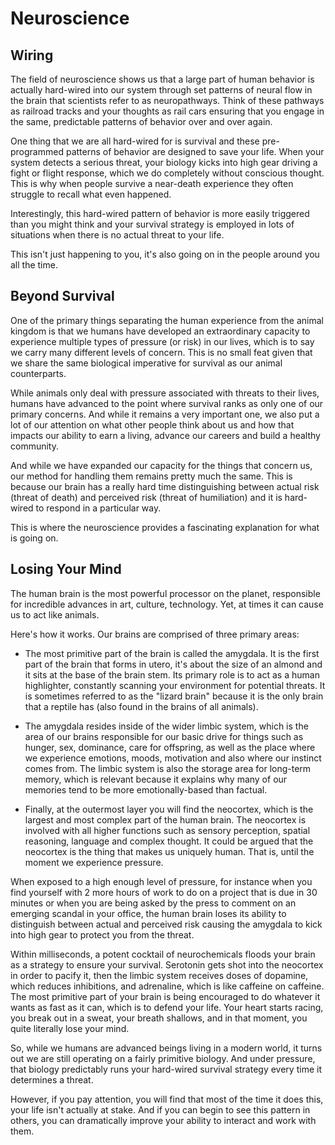 # Neuroscience


## Wiring
The field of neuroscience shows us that a large part of human behavior is actually hard-wired into our system through set patterns of neural flow in the brain that scientists refer to as neuropathways. Think of these pathways as railroad tracks and your thoughts as rail cars ensuring that you engage in the same, predictable patterns of behavior over and over again.

One thing that we are all hard-wired for is survival and these pre-programmed patterns of behavior are designed to save your life. When your system detects a serious threat, your biology kicks into high gear driving a fight or flight response, which we do completely without conscious thought. This is why when people survive a near-death experience they often struggle to recall what even happened.

Interestingly, this hard-wired pattern of behavior is more easily triggered than you might think and your survival strategy is employed in lots of situations when there is no actual threat to your life.

This isn't just happening to you, it's also going on in the people around you all the time.

## Beyond Survival
One of the primary things separating the human experience from the animal kingdom is that we humans have developed an extraordinary capacity to experience multiple types of pressure (or risk) in our lives, which is to say we carry many different levels of concern. This is no small feat given that we share the same biological imperative for survival as our animal counterparts.

While animals only deal with pressure associated with threats to their lives, humans have advanced to the point where survival ranks as only one of our primary concerns. And while it remains a very important one, we also put a lot of our attention on what other people think about us and how that impacts our ability to earn a living, advance our careers and build a healthy community.

And while we have expanded our capacity for the things that concern us, our method for handling them remains pretty much the same. This is because our brain has a really hard time distinguishing between actual risk (threat of death) and perceived risk (threat of humiliation) and it is hard-wired to respond in a particular way.

This is where the neuroscience provides a fascinating explanation for what is going on.


## Losing Your Mind

The human brain is the most powerful processor on the planet, responsible for incredible advances in art, culture, technology. Yet, at times it can cause us to act like animals. 

Here's how it works. Our brains are comprised of three primary areas:
* The most primitive part of the brain is called the amygdala. It is the first part of the brain that forms in utero, it's about the size of an almond and it sits at the base of the brain stem. Its primary role is to act as a human highlighter, constantly scanning your environment for potential threats. It is sometimes referred to as the "lizard brain" because it is the only brain that a reptile has (also found in the brains of all animals).

* The amygdala resides inside of the wider limbic system, which is the area of our brains responsible for our basic drive for things such as hunger, sex, dominance, care for offspring, as well as the place where we experience emotions, moods, motivation and also where our instinct comes from. The limbic system is also the storage area for long-term memory, which is relevant because it explains why many of our memories tend to be more emotionally-based than factual.

* Finally, at the outermost layer you will find the neocortex, which is the largest and most complex part of the human brain. The neocortex is involved with all higher functions such as sensory perception, spatial reasoning, language and complex thought. It could be argued that the neocortex is the thing that makes us uniquely human. That is, until the moment we experience pressure.

When exposed to a high enough level of pressure, for instance when you find yourself with 2 more hours of work to do on a project that is due in 30 minutes or when you are being asked by the press to comment on an emerging scandal in your office, the human brain loses its ability to distinguish between actual and perceived risk causing the amygdala to kick into high gear to protect you from the threat.

Within milliseconds, a potent cocktail of neurochemicals floods your brain as a strategy to ensure your survival. Serotonin gets shot into the neocortex in order to pacify it, then the limbic system receives doses of dopamine, which reduces inhibitions, and adrenaline, which is like caffeine on caffeine. The most primitive part of your brain is being encouraged to do whatever it wants as fast as it can, which is to defend your life. Your heart starts racing, you break out in a sweat, your breath shallows, and in that moment, you quite literally lose your mind.

So, while we humans are advanced beings living in a modern world, it turns out we are still operating on a fairly primitive biology. And under pressure, that biology predictably runs your hard-wired survival strategy every time it determines a threat.

However, if you pay attention, you will find that most of the time it does this, your life isn't actually at stake. And if you can begin to see this pattern in others, you can dramatically improve your ability to interact and work with them.
